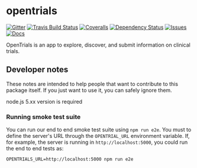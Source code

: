 # opentrials

[![Gitter](https://img.shields.io/gitter/room/opentrials/chat.svg)](https://gitter.im/opentrials/chat)
[![Travis Build Status](https://travis-ci.org/opentrials/opentrials.svg?branch=master)](https://travis-ci.org/opentrials/opentrials)
[![Coveralls](http://img.shields.io/coveralls/opentrials/opentrials.svg?branch=master)](https://coveralls.io/r/opentrials/opentrials?branch=master)
[![Dependency Status](https://david-dm.org/opentrials/opentrials.svg)](https://david-dm.org/opentrials/opentrials)
[![Issues](https://img.shields.io/badge/issue-tracker-orange.svg)](https://github.com/opentrials/opentrials/issues)
[![Docs](https://img.shields.io/badge/docs-latest-blue.svg)](http://docs.opentrials.net/en/latest/developers/)

OpenTrials is an app to explore, discover, and submit information on clinical trials.

## Developer notes

These notes are intended to help people that want to contribute to this package
itself. If you just want to use it, you can safely ignore them.

node.js 5.xx version is required

### Running smoke test suite

You can run our end to end smoke test suite using `npm run e2e`. You must to
define the server's URL through the `OPENTRIAL_URL` environment variable. If,
for example, the server is running in `http://localhost:5000`, you could run
the end to end tests as:

```
OPENTRIALS_URL=http://localhost:5000 npm run e2e
```

